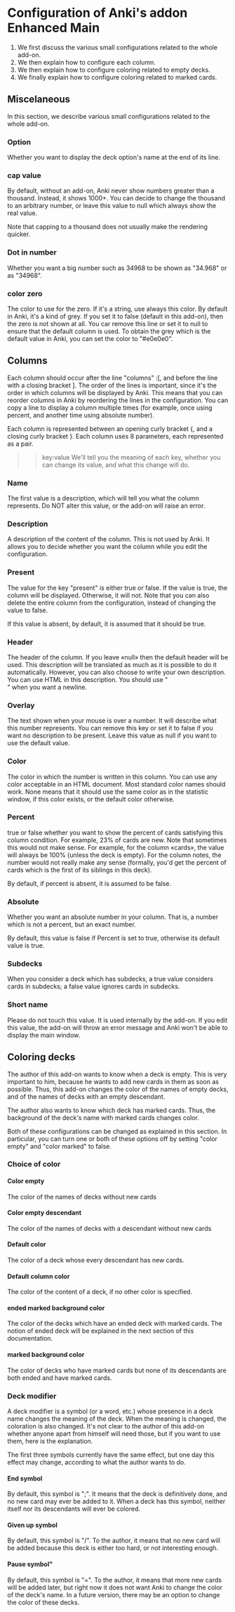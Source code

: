 # Configuration of Anki's addon Enhanced Main

1. We first discuss the various small configurations related to the whole add-on.
1. We then explain how to configure each column.
1. We then explain how to configure coloring related to empty decks.
1. We finally explain how to configure coloring related to marked cards.

## Miscelaneous
In this section, we describe various small configurations related to the whole add-on.

### Option
Whether you want to display the deck option's name at the end of its line.


### cap value
By default, without an add-on, Anki never show numbers greater than a thousand. Instead, it shows 1000+. You can decide to change the thousand to an arbitrary number, or leave this value to null which always show the real value.

Note that capping to a thousand does not usually make the rendering quicker.

### Dot in number
Whether you want a big number such as 34968 to be shown as "34.968" or as "34968".

### color zero
The color to use for the zero. If it's a string, use always this color. By default in Anki, it's a kind of grey. If you set it to false (default in this add-on), then the zero is not shown at all. You car remove this line or set it to  null to ensure that the default column is used. To obtain the grey which is the default value in Anki, you can set the color to "#e0e0e0".

## Columns

Each column should occur after the line "columns" :[, and before the line with a closing bracket ]. The order of the lines is important, since it's the order in which columns will be displayed by Anki. This means that you can reorder columns in Anki by reordering the lines in the configuration. You can copy a line to display a column multiple times (for example, once using percent, and another time using absolute number).

Each column is represented between an opening curly bracket {, and a closing curly bracket }. Each column uses 8 parameters, each represented as a pair.
>>key:value
We'll tell you the meaning of each key, whether you can change its value, and what this change will do.

### Name
The first value is a description, which will tell you what the column represents. Do NOT alter this value, or the add-on will raise an error.

### Description
A description of the content of the column. This is not used by Anki. It allows you to decide whether you want the column while you edit the configuration.


### Present
The value for the key "present" is either true or false. If the value is true, the column will be displayed. Otherwise, it will not. Note that you can also delete the entire column from the configuration, instead of changing the value to false.

If this value is absent, by default, it is assumed that it should be true.

### Header
The header of the column. If you leave «null» then the default header will be used. This description will be translated as much as it is possible to do it automatically. However, you can also choose to write your own description. You can use HTML in this description. You should use "<br/>" when you want a newline.

### Overlay
The text shown when your mouse is over a number. It will describe what this number represents. You can remove this key or set it to false if you want no description to be present. Leave this value as null if you want to use the default value.

### Color
The color in which the number is written in this column. You can use any color acceptable in an HTML document. Most standard color names should work. None means that it should use the same color as in the statistic window, if this color exists, or the default color otherwise.

###  Percent
true or false whether you want to show the percent of cards satisfying this column condition. For example, 23% of cards are new. Note that sometimes this would not make sense. For example, for the column «cards», the value will always be 100% (unless the deck is empty). For the column notes, the number would not really make any sense (formally, you'd get the percent of cards which is the first of its siblings in this deck).

By default, if percent is absent, it is assumed to be false.

### Absolute
Whether you want an absolute number in your column. That is, a number which is not a percent, but an exact number.

By default, this value is false if Percent is set to true, otherwise its default value is true.

### Subdecks
When you consider a deck which has subdecks, a true value considers cards in subdecks; a false value ignores cards in subdecks.

### Short name
Please do not touch this value. It is used internally by the add-on. If you edit this value, the add-on will throw an error message and Anki won't be able to display the main window.

## Coloring decks
The author of this add-on wants to know when a deck is empty. This is very important to him, because he wants to add new cards in them as soon as possible. Thus, this add-on changes the color of the names of empty decks, and of the names of decks with an empty descendant.

The author also wants to know which deck has marked cards. Thus, the background of the deck's name with marked cards changes color.

Both of these configurations can be changed as explained in this section. In particular, you can turn one or both of these options off by setting "color empty" and "color marked" to false.
### Choice of color

#### Color empty
The color of the names of decks without new cards
#### Color empty descendant
The color of the names of decks with a descendant without new cards
#### Default color
The color of a deck whose every descendant has new cards.

#### Default column color
The color of the content of a deck, if no other color is specified.
#### ended marked background color
The color of the decks which have an ended deck with marked cards. The notion of ended deck will be explained in the next section of this documentation.

#### marked background color
The color of decks who have marked cards but none of its descendants are both ended and have marked cards.



### Deck modifier
A deck modifier is a symbol (or a word, etc.) whose presence in a deck name changes the meaning of the deck. When the meaning is changed, the coloration is also changed. It's not clear to the author of this add-on whether anyone apart from himself will need those, but if you want to use them, here is the explanation.

The first three symbols currently have the same effect, but one day this effect may change, according to what the author wants to do.
#### End symbol
By default, this symbol is ";". It means that the deck is definitively done, and no new card may ever be added to it. When a deck has this symbol, neither itself nor its descendants will ever be colored.

#### Given up symbol
By default, this symbol is "/". To the author, it means that no new card will be added because this deck is either too hard, or not interesting enough.

#### Pause symbol"
By default, this symbol is "=". To the author, it means that more new cards will be added later, but right now it does not want Anki to change the color of the deck's name. In a future version, there may be an option to change the color of these decks.
